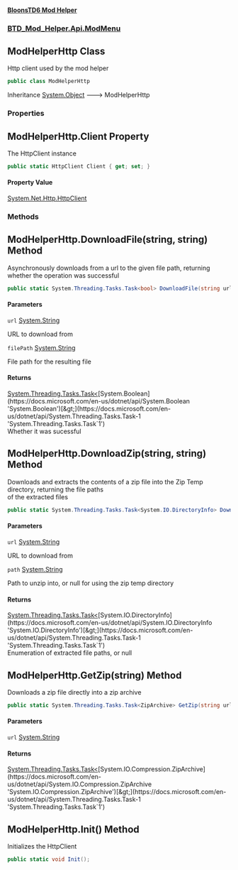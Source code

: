 #### [BloonsTD6 Mod Helper](index.md 'index')
### [BTD_Mod_Helper.Api.ModMenu](index.md#BTD_Mod_Helper.Api.ModMenu 'BTD_Mod_Helper.Api.ModMenu')

## ModHelperHttp Class

Http client used by the mod helper

```csharp
public class ModHelperHttp
```

Inheritance [System.Object](https://docs.microsoft.com/en-us/dotnet/api/System.Object 'System.Object') &#129106; ModHelperHttp
### Properties

<a name='BTD_Mod_Helper.Api.ModMenu.ModHelperHttp.Client'></a>

## ModHelperHttp.Client Property

The HttpClient instance

```csharp
public static HttpClient Client { get; set; }
```

#### Property Value
[System.Net.Http.HttpClient](https://docs.microsoft.com/en-us/dotnet/api/System.Net.Http.HttpClient 'System.Net.Http.HttpClient')
### Methods

<a name='BTD_Mod_Helper.Api.ModMenu.ModHelperHttp.DownloadFile(string,string)'></a>

## ModHelperHttp.DownloadFile(string, string) Method

Asynchronously downloads from a url to the given file path, returning whether the operation was successful

```csharp
public static System.Threading.Tasks.Task<bool> DownloadFile(string url, string filePath);
```
#### Parameters

<a name='BTD_Mod_Helper.Api.ModMenu.ModHelperHttp.DownloadFile(string,string).url'></a>

`url` [System.String](https://docs.microsoft.com/en-us/dotnet/api/System.String 'System.String')

URL to download from

<a name='BTD_Mod_Helper.Api.ModMenu.ModHelperHttp.DownloadFile(string,string).filePath'></a>

`filePath` [System.String](https://docs.microsoft.com/en-us/dotnet/api/System.String 'System.String')

File path for the resulting file

#### Returns
[System.Threading.Tasks.Task&lt;](https://docs.microsoft.com/en-us/dotnet/api/System.Threading.Tasks.Task-1 'System.Threading.Tasks.Task`1')[System.Boolean](https://docs.microsoft.com/en-us/dotnet/api/System.Boolean 'System.Boolean')[&gt;](https://docs.microsoft.com/en-us/dotnet/api/System.Threading.Tasks.Task-1 'System.Threading.Tasks.Task`1')  
Whether it was sucessful

<a name='BTD_Mod_Helper.Api.ModMenu.ModHelperHttp.DownloadZip(string,string)'></a>

## ModHelperHttp.DownloadZip(string, string) Method

Downloads and extracts the contents of a zip file into the Zip Temp directory, returning the file paths  
of the extracted files

```csharp
public static System.Threading.Tasks.Task<System.IO.DirectoryInfo> DownloadZip(string url, string path=null);
```
#### Parameters

<a name='BTD_Mod_Helper.Api.ModMenu.ModHelperHttp.DownloadZip(string,string).url'></a>

`url` [System.String](https://docs.microsoft.com/en-us/dotnet/api/System.String 'System.String')

URL to download from

<a name='BTD_Mod_Helper.Api.ModMenu.ModHelperHttp.DownloadZip(string,string).path'></a>

`path` [System.String](https://docs.microsoft.com/en-us/dotnet/api/System.String 'System.String')

Path to unzip into, or null for using the zip temp directory

#### Returns
[System.Threading.Tasks.Task&lt;](https://docs.microsoft.com/en-us/dotnet/api/System.Threading.Tasks.Task-1 'System.Threading.Tasks.Task`1')[System.IO.DirectoryInfo](https://docs.microsoft.com/en-us/dotnet/api/System.IO.DirectoryInfo 'System.IO.DirectoryInfo')[&gt;](https://docs.microsoft.com/en-us/dotnet/api/System.Threading.Tasks.Task-1 'System.Threading.Tasks.Task`1')  
Enumeration of extracted file paths, or null

<a name='BTD_Mod_Helper.Api.ModMenu.ModHelperHttp.GetZip(string)'></a>

## ModHelperHttp.GetZip(string) Method

Downloads a zip file directly into a zip archive

```csharp
public static System.Threading.Tasks.Task<ZipArchive> GetZip(string url);
```
#### Parameters

<a name='BTD_Mod_Helper.Api.ModMenu.ModHelperHttp.GetZip(string).url'></a>

`url` [System.String](https://docs.microsoft.com/en-us/dotnet/api/System.String 'System.String')

#### Returns
[System.Threading.Tasks.Task&lt;](https://docs.microsoft.com/en-us/dotnet/api/System.Threading.Tasks.Task-1 'System.Threading.Tasks.Task`1')[System.IO.Compression.ZipArchive](https://docs.microsoft.com/en-us/dotnet/api/System.IO.Compression.ZipArchive 'System.IO.Compression.ZipArchive')[&gt;](https://docs.microsoft.com/en-us/dotnet/api/System.Threading.Tasks.Task-1 'System.Threading.Tasks.Task`1')

<a name='BTD_Mod_Helper.Api.ModMenu.ModHelperHttp.Init()'></a>

## ModHelperHttp.Init() Method

Initializes the HttpClient

```csharp
public static void Init();
```